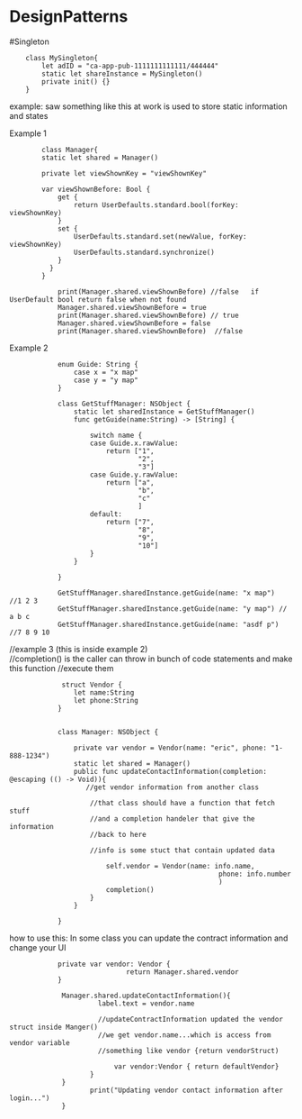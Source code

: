 # DesignPatterns

#Singleton

        class MySingleton{
            let adID = "ca-app-pub-1111111111111/444444"
            static let shareInstance = MySingleton()
            private init() {}
        }
  
  
example: saw something like this at work 
is used to store static information and states

Example 1

            class Manager{
            static let shared = Manager()

            private let viewShownKey = "viewShownKey"

            var viewShownBefore: Bool {
                get {
                    return UserDefaults.standard.bool(forKey: viewShownKey)
                }
                set {
                    UserDefaults.standard.set(newValue, forKey: viewShownKey)
                    UserDefaults.standard.synchronize()
                }
              }
            }

                print(Manager.shared.viewShownBefore) //false   if UserDefault bool return false when not found
                Manager.shared.viewShownBefore = true
                print(Manager.shared.viewShownBefore) // true
                Manager.shared.viewShownBefore = false
                print(Manager.shared.viewShownBefore)  //false
                
Example 2                
                
                enum Guide: String {
                    case x = "x map"
                    case y = "y map"
                }

                class GetStuffManager: NSObject {
                    static let sharedInstance = GetStuffManager()
                    func getGuide(name:String) -> [String] {

                        switch name {
                        case Guide.x.rawValue:
                            return ["1",
                                    "2",
                                    "3"]
                        case Guide.y.rawValue:
                            return ["a",
                                    "b",
                                    "c"
                                    ]
                        default:
                            return ["7",
                                    "8",
                                    "9",
                                    "10"]
                        }
                    }

                }

                GetStuffManager.sharedInstance.getGuide(name: "x map")  //1 2 3
                GetStuffManager.sharedInstance.getGuide(name: "y map") // a b c
                GetStuffManager.sharedInstance.getGuide(name: "asdf p") //7 8 9 10
                
                
 //example 3  (this is inside example 2)   
 //completion() is the caller can throw in bunch of code statements and make this function
 //execute them
 
                 struct Vendor {
                    let name:String
                    let phone:String
                }


                class Manager: NSObject {

                    private var vendor = Vendor(name: "eric", phone: "1-888-1234")
                    static let shared = Manager()
                    public func updateContactInformation(completion: @escaping (() -> Void)){
                       //get vendor information from another class

                        //that class should have a function that fetch stuff
                        //and a completion handeler that give the information
                        //back to here

                        //info is some stuct that contain updated data

                            self.vendor = Vendor(name: info.name,
                                                        phone: info.number
                                                        )
                            completion()
                        }
                    }

                }

how to use this: In some class you can update the contract information and change your UI
 

                private var vendor: Vendor {
                                 return Manager.shared.vendor
                }
                
                 Manager.shared.updateContactInformation(){
                          label.text = vendor.name 
                          
                          //updateContractInformation updated the vendor struct inside Manger()
                          //we get vendor.name...which is access from vendor variable
                          //something like vendor {return vendorStruct)
                          
                              var vendor:Vendor { return defaultVendor}
                        }
                 }
                        print("Updating vendor contact information after login...")
                 }
                 
                 
